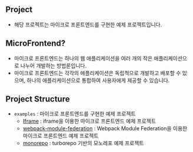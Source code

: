 ## Project

- 해당 프로젝트는 마이크로 프론트엔드를 구현한 예제 프로젝트입니다.

## MicroFrontend?

- 마이크로 프론트엔드는 하나의 웹 애플리케이션을 여러 개의 작은 애플리케이션으로 나누어 개발하는 방법론입니다.
- 마이크로 프론트엔드는 각각의 애플리케이션은 독립적으로 개발하고 배포할 수 있으며, 하나의 애플리케이션으로 통합하여 사용자에게 제공할 수 있습니다.

## Project Structure

- `examples` : 마이크로 프론트엔드를 구현한 예제 프로젝트
  - [Iframe](./examples/iframe/) : iframe을 이용한 마이크로 프론트엔드 예제 프로젝트
  - [webpack-module-federation](./examples/webpack-module-federation/) : Webpack Module Federation을 이용한 마이크로 프론트엔드 예제 프로젝트
  - [monorepo](./example/monorepo/) : turborepo 기반의 모노레포 예제 프로젝트
